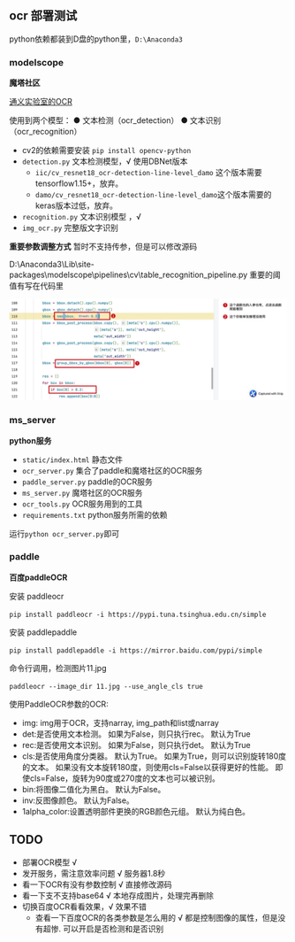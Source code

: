 ## ocr 部署测试

python依赖都装到D盘的python里，`D:\Anaconda3`

### modelscope

**魔塔社区**

[通义实验室的OCR](https://modelscope.cn/studios/iic/cv_ocr-text-spotting/summary)

使用到两个模型：
● 文本检测（ocr_detection）
● 文本识别（ocr_recognition）

-  cv2的依赖需要安装 `pip install opencv-python`
-  `detection.py` 文本检测模型，√ 使用DBNet版本
   -  `iic/cv_resnet18_ocr-detection-line-level_damo` 这个版本需要tensorflow1.15+，放弃。
   -  `damo/cv_resnet18_ocr-detection-line-level_damo`这个版本需要的keras版本过低，放弃。
-  `recognition.py` 文本识别模型 ，√ 
-  `img_ocr.py` 完整版文字识别


**重要参数调整方式** 
暂时不支持传参，但是可以修改源码

D:\Anaconda3\Lib\site-packages\modelscope\pipelines\cv\table_recognition_pipeline.py 
重要的阈值有写在代码里 

![代码截图](a.jpg)

### ms_server

**python服务**

-  `static/index.html` 静态文件
-  `ocr_server.py` 集合了paddle和魔塔社区的OCR服务
-  `paddle_server.py` paddle的OCR服务
-  `ms_server.py`  魔塔社区的OCR服务
-  `ocr_tools.py`  OCR服务用到的工具
-  `requirements.txt` python服务所需的依赖

运行`python ocr_server.py`即可

### paddle

**百度paddleOCR**

安装 paddleocr

`pip install paddleocr -i https://pypi.tuna.tsinghua.edu.cn/simple`

安装 paddlepaddle

`pip install paddlepaddle -i https://mirror.baidu.com/pypi/simple`

命令行调用，检测图片11.jpg

`paddleocr --image_dir 11.jpg --use_angle_cls true`


  
使用PaddleOCR参数的OCR:
 
- img: img用于OCR，支持narray, img_path和list或narray
- det:是否使用文本检测。 如果为False，则只执行rec。 默认为True
- rec:是否使用文本识别。 如果为False，则只执行det。 默认为True
- cls:是否使用角度分类器。 默认为True。 如果为True，则可以识别旋转180度的文本。 如果没有文本旋转180度，则使用cls=False以获得更好的性能。 即使cls=False，旋转为90度或270度的文本也可以被识别。
- bin:将图像二值化为黑白。 默认为False。
- inv:反图像颜色。 默认为False。
- 1alpha_color:设置透明部件更换的RGB颜色元组。 默认为纯白色。 


## TODO

- 部署OCR模型 √
- 发开服务，需注意效率问题 √  服务器1.8秒
- 看一下OCR有没有参数控制  √  直接修改源码 
- 看一下支不支持base64    √   本地存成图片，处理完再删除
- 切换百度OCR看看效果，√ 效果不错
  - 查看一下百度OCR的各类参数是怎么用的 √ 都是控制图像的属性，但是没有超惨. 可以开启是否检测和是否识别